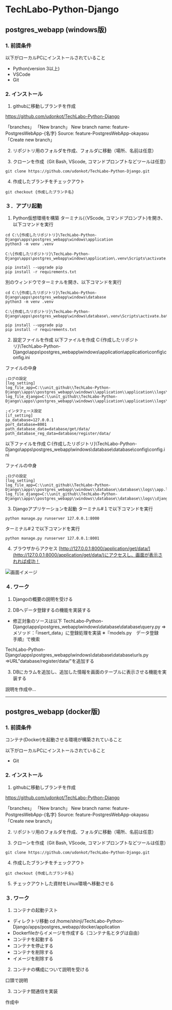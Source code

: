 # TechLabo-Python-Django

## postgres_webapp (windows版)

### 1. 前提条件
以下がローカルPCにインストールされていること
- Python(version 3以上)
- VSCode 
- Git

### 2. インストール
1. githubに移動しブランチを作成

https://github.com/udonkot/TechLabo-Python-Django

「branches」
「New branch」
New branch name: feature-PostgresWebApp-{名字}
Source: feature-PostgresWebApp-okayasu
「Create new branch」

2. リポジトリ用のフォルダを作成、フォルダに移動（場所、名前は任意）

3. クローンを作成（Git Bash, VScode, コマンドプロンプトなどツールは任意）
```
git clone https://github.com/udonkot/TechLabo-Python-Django.git
```

4. 作成したブランチをチェックアウト
```
git checkout {作成したブランチ名}
```

### ３．アプリ起動

1. Python仮想環境を構築
ターミナル(（VScode, コマンドプロンプト)を開き、以下コマンドを実行
```
cd C:\{作成したリポジトリ}\TechLabo-Python-Django\apps\postgres_webapp\windows\application
python3 -m venv .venv

C:\{作成したリポジトリ}\TechLabo-Python-Django\apps\postgres_webapp\windows\application\.venv\Scripts\activate.bat

pip install --upgrade pip
pip install -r requirements.txt
```

別のウィンドウでターミナルを開き、以下コマンドを実行
```
cd C:\{作成したリポジトリ}\TechLabo-Python-Django\apps\postgres_webapp\windows\database
python3 -m venv .venv

C:\{作成したリポジトリ}\TechLabo-Python-Django\apps\postgres_webapp\windows\database\.venv\Scripts\activate.bat

pip install --upgrade pip
pip install -r requirements.txt
```

2. 設定ファイルを作成
以下ファイルを作成
C:\{作成したリポジトリ}\TechLabo-Python-Django\apps\postgres_webapp\windows\application\application\config\config.ini

ファイルの中身
```
;ログの設定
[log_setting]
log_file_app=C:\\unit_github\\TechLabo-Python-Django\\apps\\postgres_webapp\\windows\\application\\application\\logs\\app.log
log_file_django=C:\\unit_github\\TechLabo-Python-Django\\apps\\postgres_webapp\\windows\\application\\application\\logs\\django.log

;インタフェース設定
[if_setting]
ip_database=127.0.0.1
port_database=8001
path_database_data=database/get/data/
path_database_reg_data=database/register/data/
```

以下ファイルを作成
C:\{作成したリポジトリ}\TechLabo-Python-Django\apps\postgres_webapp\windows\database\database\config\config.ini

ファイルの中身
```
;ログの設定
[log_setting]
log_file_app=C:\\unit_github\\TechLabo-Python-Django\\apps\\postgres_webapp\\windows\\database\\database\\logs\\app.log
log_file_django=C:\\unit_github\\TechLabo-Python-Django\\apps\\postgres_webapp\\windows\\database\\database\\logs\\django.log
```

3. Djangoアプリケーションを起動
ターミナル#１で以下コマンドを実行
```
python manage.py runserver 127.0.0.1:8000
```

ターミナル#２で以下コマンドを実行
```
python manage.py runserver 127.0.0.1:8001
```

4. ブラウザからアクセス
[http://127.0.0.1:8000/application/get/data/](http://127.0.0.1:8000/application/get/data/)にアクセスし、画面が表示されれば成功！

![画面イメージ](screen_image.PNG)

### ４. ワーク
1. Djangoの概要の説明を受ける

2. DBへデータ登録するの機能を実装する

- 修正対象のソースは以下
TechLabo-Python-Django\apps\postgres_webapp\windows\database\database\query.py
⇒メソッド：「insert_data」に登録処理を実装
※『models.py　データ登録　手順』で検索

TechLabo-Python-Django\apps\postgres_webapp\windows\database\database\urls.py
⇒URL"database/register/data/"を追加する

3. DBにカラムを追加し、追加した情報を画面のテーブルに表示させる機能を実装する

説明を作成中...

---

## postgres_webapp (docker版)

### 1. 前提条件
コンテナ(Docker)を起動させる環境が構築されていること

以下がローカルPCにインストールされていること
- Git

### 2. インストール
1. githubに移動しブランチを作成

https://github.com/udonkot/TechLabo-Python-Django

「branches」
「New branch」
New branch name: feature-PostgresWebApp-{名字}
Source: feature-PostgresWebApp-okayasu
「Create new branch」

2. リポジトリ用のフォルダを作成、フォルダに移動（場所、名前は任意）

3. クローンを作成（Git Bash, VScode, コマンドプロンプトなどツールは任意）
```
git clone https://github.com/udonkot/TechLabo-Python-Django.git
```

4. 作成したブランチをチェックアウト
```
git checkout {作成したブランチ名}
```

5. チェックアウトした資材をLinux環境へ移動させる

### ３. ワーク
1. コンテナの起動テスト 

- ディレクトリ移動
cd /home/shinji/TechLabo-Python-Django/apps/postgres_webapp/docker/application
- Dockerfileからイメージを作成する（コンテナ名とタグは自由）
- コンテナを起動する
- コンテナを停止する
- コンテナを削除する
- イメージを削除する

2. コンテナの構成について説明を受ける

口頭で説明

3. コンテナ間通信を実装

作成中
